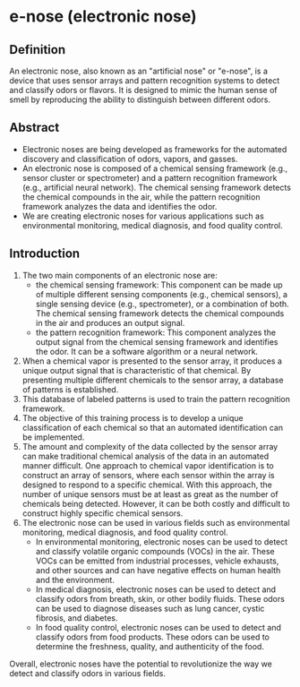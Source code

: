 # e-nose (electronic nose)

## Definition
An electronic nose, also known as an "artificial nose" or "e-nose", is a device that uses sensor arrays and pattern recognition systems to detect and classify odors or flavors. It is designed to mimic the human sense of smell by reproducing the ability to distinguish between different odors.

## Abstract
- Electronic noses are being developed as frameworks for the automated discovery and classification of odors, vapors, and gasses. 
- An electronic nose is composed of a chemical sensing framework (e.g., sensor cluster or spectrometer) and a pattern recognition framework (e.g., artificial neural network). The chemical sensing framework detects the chemical compounds in the air, while the pattern recognition framework analyzes the data and identifies the odor.
- We are creating electronic noses for various applications such as environmental monitoring, medical diagnosis, and food quality control.

## Introduction
1. The two main components of an electronic nose are:
   - the chemical sensing framework: This component can be made up of multiple different sensing components (e.g., chemical sensors), a single sensing device (e.g., spectrometer), or a combination of both. The chemical sensing framework detects the chemical compounds in the air and produces an output signal.
   - the pattern recognition framework: This component analyzes the output signal from the chemical sensing framework and identifies the odor. It can be a software algorithm or a neural network.
2. When a chemical vapor is presented to the sensor array, it produces a unique output signal that is characteristic of that chemical. By presenting multiple different chemicals to the sensor array, a database of patterns is established. 
3. This database of labeled patterns is used to train the pattern recognition framework. 
4. The objective of this training process is to develop a unique classification of each chemical so that an automated identification can be implemented.
5. The amount and complexity of the data collected by the sensor array can make traditional chemical analysis of the data in an automated manner difficult. One approach to chemical vapor identification is to construct an array of sensors, where each sensor within the array is designed to respond to a specific chemical. With this approach, the number of unique sensors must be at least as great as the number of chemicals being detected. However, it can be both costly and difficult to construct highly specific chemical sensors.
6. The electronic nose can be used in various fields such as environmental monitoring, medical diagnosis, and food quality control.
   - In environmental monitoring, electronic noses can be used to detect and classify volatile organic compounds (VOCs) in the air. These VOCs can be emitted from industrial processes, vehicle exhausts, and other sources and can have negative effects on human health and the environment.
   - In medical diagnosis, electronic noses can be used to detect and classify odors from breath, skin, or other bodily fluids. These odors can be used to diagnose diseases such as lung cancer, cystic fibrosis, and diabetes.
   - In food quality control, electronic noses can be used to detect and classify odors from food products. These odors can be used to determine the freshness, quality, and authenticity of the food.

Overall, electronic noses have the potential to revolutionize the way we detect and classify odors in various fields.
